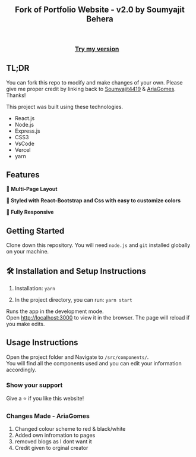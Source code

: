 <h2 align="center">
  Fork of Portfolio Website - v2.0 by Soumyajit Behera<br/>
</h2>

<br/>

<h3 align="center">
    <a href="https://ariagomes.com"> Try my version</a> &nbsp; &nbsp;
</h3>

## TL;DR

You can fork this repo to modify and make changes of your own. Please give me proper credit by linking back to [Soumyajit4419](https://github.com/soumyajit4419/Portfolio) & [AriaGomes](https://github.com/AriaGomes/Portfolio-Red). Thanks!

This project was built using these technologies.

- React.js
- Node.js
- Express.js
- CSS3
- VsCode
- Vercel
- yarn

## Features

**📖 Multi-Page Layout**

**🎨 Styled with React-Bootstrap and Css with easy to customize colors**

**📱 Fully Responsive**

## Getting Started

Clone down this repository. You will need `node.js` and `git` installed globally on your machine.

## 🛠 Installation and Setup Instructions

1. Installation: `yarn`

2. In the project directory, you can run: `yarn start`

Runs the app in the development mode.\
Open [http://localhost:3000](http://localhost:3000) to view it in the browser.
The page will reload if you make edits.

## Usage Instructions

Open the project folder and Navigate to `/src/components/`. <br/>
You will find all the components used and you can edit your information accordingly.

### Show your support

Give a ⭐ if you like this website!

### Changes Made - AriaGomes
1. Changed colour scheme to red & black/white
2. Added own infromation to pages
3. removed blogs as I dont want it
4. Credit given to orginal creator

